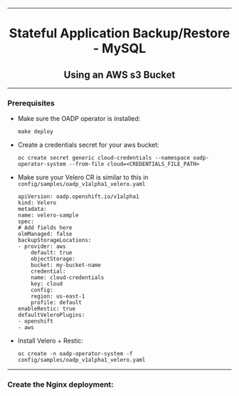 <hr style="height:1px;border:none;color:#333;">
<h1 align="center">Stateful Application Backup/Restore - MySQL</h1>
<h2 align="center">Using an AWS s3 Bucket</h2>
<hr style="height:1px;border:none;color:#333;">

### Prerequisites
* Make sure the OADP operator is installed:

    `make deploy`

* Create a credentials secret for your aws bucket:

   `oc create secret generic cloud-credentials --namespace oadp-operator-system --from-file cloud=<CREDENTIALS_FILE_PATH>`

* Make sure your Velero CR is similar to this in `config/samples/oadp_v1alpha1_velero.yaml`

    ```
    apiVersion: oadp.openshift.io/v1alpha1
    kind: Velero
    metadata:
    name: velero-sample
    spec:
    # Add fields here
    olmManaged: false
    backupStorageLocations:
    - provider: aws
        default: true
        objectStorage:
        bucket: my-bucket-name
        credential:
        name: cloud-credentials
        key: cloud    
        config:
        region: us-east-1
        profile: default
    enableRestic: true
    defaultVeleroPlugins:
    - openshift
    - aws
    ```

* Install Velero + Restic:

  `oc create -n oadp-operator-system -f config/samples/oadp_v1alpha1_velero.yaml`

<hr style="height:1px;border:none;color:#333;">

### Create the Nginx deployment: